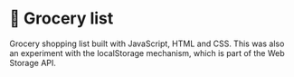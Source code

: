 # 📝 Grocery list 

Grocery shopping list built with JavaScript, HTML and CSS.
This was also an experiment with the localStorage mechanism, which is part of the Web Storage API.
